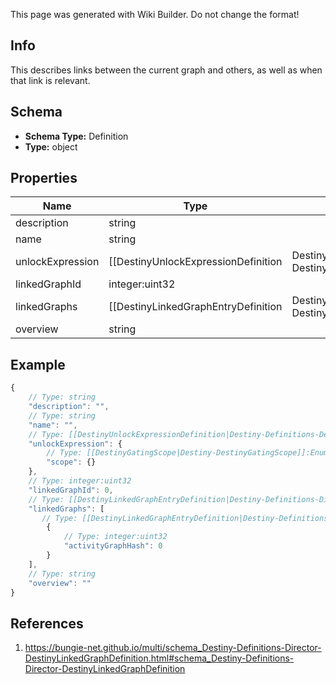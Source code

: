 <span class="wiki-builder">This page was generated with Wiki Builder. Do not change the format!</span>

## Info
This describes links between the current graph and others, as well as when that link is relevant.

## Schema
* **Schema Type:** Definition
* **Type:** object

## Properties
Name | Type | Description
---- | ---- | -----------
description | string | 
name | string | 
unlockExpression | [[DestinyUnlockExpressionDefinition|Destiny-Definitions-DestinyUnlockExpressionDefinition]]:Definition | 
linkedGraphId | integer:uint32 | 
linkedGraphs | [[DestinyLinkedGraphEntryDefinition|Destiny-Definitions-Director-DestinyLinkedGraphEntryDefinition]]:Definition[] | 
overview | string | 

## Example
```javascript
{
    // Type: string
    "description": "",
    // Type: string
    "name": "",
    // Type: [[DestinyUnlockExpressionDefinition|Destiny-Definitions-DestinyUnlockExpressionDefinition]]:Definition
    "unlockExpression": {
        // Type: [[DestinyGatingScope|Destiny-DestinyGatingScope]]:Enum
        "scope": {}
    },
    // Type: integer:uint32
    "linkedGraphId": 0,
    // Type: [[DestinyLinkedGraphEntryDefinition|Destiny-Definitions-Director-DestinyLinkedGraphEntryDefinition]]:Definition[]
    "linkedGraphs": [
       // Type: [[DestinyLinkedGraphEntryDefinition|Destiny-Definitions-Director-DestinyLinkedGraphEntryDefinition]]:Definition
        {
            // Type: integer:uint32
            "activityGraphHash": 0
        }
    ],
    // Type: string
    "overview": ""
}

```

## References
1. https://bungie-net.github.io/multi/schema_Destiny-Definitions-Director-DestinyLinkedGraphDefinition.html#schema_Destiny-Definitions-Director-DestinyLinkedGraphDefinition
